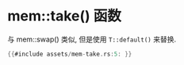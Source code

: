 # mem::take() 函数

与 mem::swap() 类似, 但是使用 `T::default()` 来替换.

```rust
{{#include assets/mem-take.rs:5: }}
```